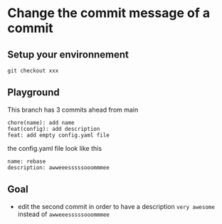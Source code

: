 # Change the commit message of a commit

## Setup your environnement

```
git checkout xxx
```

## Playground

This branch has 3 commits ahead from main


```
chore(name): add name
feat(config): add description
feat: add empty config.yaml file
```

the config.yaml file look like this

```
name: rebase
description: awweeesssssooommmee
```



## Goal

- edit the second commit in order to have a description `very awesome` instead of `awweeesssssooommmee`



